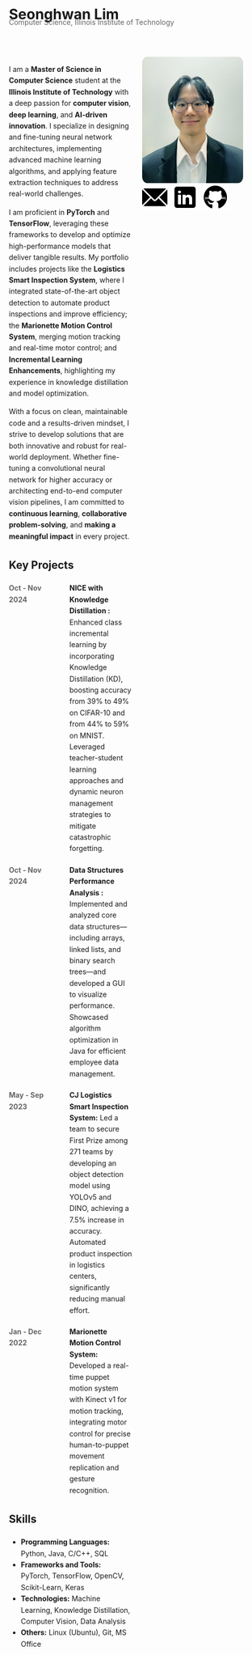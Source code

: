 <style>
  .user-id {
    display: none;
  }
</style>
<div class="user-id">seonghwan97</div>
<div style="display: flex; flex-wrap: wrap; align-items: flex-start; gap: 20px;">

  <!-- Banner -->
  <div style="flex: 2; min-width: 1000px; padding-left: 20px; padding-right: 20px; padding: 20px; text-align: left;">
    <h1 style="margin: 10px 0;">Seonghwan Lim</h1>
    <p style="color: #666; margin-top: -20px; margin-bottom: 20px;">
      <a href="https://www.iit.edu/computer-science" 
         target="_blank" 
         style="text-decoration: none; color: #666;">
         Computer Science, 
      </a>
      <a href="https://www.iit.edu/" 
         target="_blank" 
         style="text-decoration: none; color: #666;">
         Illinois Institute of Technology
      </a>
    </p>
  </div>

  <!-- Main Content -->
  <div style="flex: 2; max-width: 800px; margin: 0 auto; padding-left: 20px; line-height: 1.6;">
    <p>
      I am a <strong>Master of Science in Computer Science</strong> student at the 
      <strong>Illinois Institute of Technology</strong> with a deep passion for 
      <strong>computer vision</strong>, <strong>deep learning</strong>, and <strong>AI-driven innovation</strong>. 
      I specialize in designing and fine-tuning neural network architectures, implementing 
      advanced machine learning algorithms, and applying feature extraction techniques to address 
      real-world challenges.
    </p>
    <p>
      I am proficient in <strong>PyTorch</strong> and <strong>TensorFlow</strong>, leveraging these frameworks 
      to develop and optimize high-performance models that deliver tangible results. My portfolio includes 
      projects like the <strong>Logistics Smart Inspection System</strong>, where I integrated state-of-the-art 
      object detection to automate product inspections and improve efficiency; the 
      <strong>Marionette Motion Control System</strong>, merging motion tracking and real-time motor control; 
      and <strong>Incremental Learning Enhancements</strong>, highlighting my experience in knowledge 
      distillation and model optimization.
    </p>
    <p>
      With a focus on clean, maintainable code and a results-driven mindset, I strive to develop solutions that 
      are both innovative and robust for real-world deployment. Whether fine-tuning a convolutional neural network 
      for higher accuracy or architecting end-to-end computer vision pipelines, I am committed to 
      <strong>continuous learning</strong>, <strong>collaborative problem-solving</strong>, and 
      <strong>making a meaningful impact</strong> in every project.
    </p>
    <h2>Key Projects</h2>
    <div style="display: flex; flex-direction: column; gap: 20px;">
      <!-- Project 1 -->
      <div style="display: flex; align-items: flex-start; gap: 20px;">
        <div style="flex: 0 0 100px; font-weight: bold; color: #666;">Oct - Nov 2024</div>
        <div style="flex: 1;">
          <strong>
            <a href="https://github.com/seonghwan97/NICE-with-KD.git" target="_blank" style="text-decoration: none;">
              NICE with Knowledge Distillation
            </a>:
          </strong>
          Enhanced class incremental learning by incorporating Knowledge Distillation (KD), boosting accuracy 
          from 39% to 49% on CIFAR-10 and from 44% to 59% on MNIST. Leveraged teacher-student learning approaches 
          and dynamic neuron management strategies to mitigate catastrophic forgetting.
        </div>
      </div>
      <!-- Project 2 -->
      <div style="display: flex; align-items: flex-start; gap: 20px;">
        <div style="flex: 0 0 100px; font-weight: bold; color: #666;">Oct - Nov 2024</div>
        <div style="flex: 1;">
          <strong>
            <a href="https://github.com/seonghwan97/Data-Structure-Performance-Analysis.git" target="_blank" style="text-decoration: none;">
              Data Structures Performance Analysis
            </a>:
          </strong>
          Implemented and analyzed core data structures—including arrays, linked lists, and binary search 
          trees—and developed a GUI to visualize performance. Showcased algorithm optimization in Java for 
          efficient employee data management.
        </div>
      </div>
      <!-- Project 3 -->
      <div style="display: flex; align-items: flex-start; gap: 20px;">
        <div style="flex: 0 0 100px; font-weight: bold; color: #666;">May - Sep 2023</div>
        <div style="flex: 1;">
          <strong>CJ Logistics Smart Inspection System:</strong> Led a team to secure First Prize among 271 teams 
          by developing an object detection model using YOLOv5 and DINO, achieving a 7.5% increase in accuracy. 
          Automated product inspection in logistics centers, significantly reducing manual effort.
        </div>
      </div>
      <!-- Project 4 -->
      <div style="display: flex; align-items: flex-start; gap: 20px;">
        <div style="flex: 0 0 100px; font-weight: bold; color: #666;">Jan - Dec 2022</div>
        <div style="flex: 1;">
          <strong>Marionette Motion Control System:</strong> Developed a real-time puppet motion system with 
          Kinect v1 for motion tracking, integrating motor control for precise human-to-puppet movement 
          replication and gesture recognition.
        </div>
      </div>
    </div>
    <h2>Skills</h2>
    <ul>
      <li><strong>Programming Languages:</strong> Python, Java, C/C++, SQL</li>
      <li><strong>Frameworks and Tools:</strong> PyTorch, TensorFlow, OpenCV, Scikit-Learn, Keras</li>
      <li><strong>Technologies:</strong> Machine Learning, Knowledge Distillation, Computer Vision, Data Analysis</li>
      <li><strong>Others:</strong> Linux (Ubuntu), Git, MS Office</li>
    </ul>
  </div>

  <!-- Sidebar -->
  <div style="flex: 1; min-width: 200px; text-align: left; padding-right: 20px;">
    <img src="./images/headshot.png" alt="Headshot" 
         style="width: 100%; max-width: 300px; border-radius: 5%; margin-bottom: 10px;">
    <!-- Social icons in one line -->
    <div style="display: flex; align-items: center; gap: 10px; margin-top: -10px;">
      <!-- Email icon -->
      <a href="mailto:slim24@hawk.iit.edu" 
         style="display: inline-block; text-decoration: none; color: #333;">
        <img src="./images/email.png" alt="Email" style="width: 50px; height: 50px;">
      </a>
      <!-- LinkedIn icon -->
      <a href="https://www.linkedin.com/in/slim-97-kr" target="_blank" 
         style="display: inline-block; text-decoration: none; color: #333;">
        <img src="./images/linkedin.png" alt="LinkedIn" style="width: 50px; height: 50px;">
      </a>
      <!-- GitHub icon -->
      <a href="https://github.com/seonghwan97" target="_blank" 
         style="display: inline-block; text-decoration: none; color: #333;">
        <img src="./images/git.png" alt="GitHub" style="width: 50px; height: 50px;">
      </a>
    </div>
  </div>

</div>